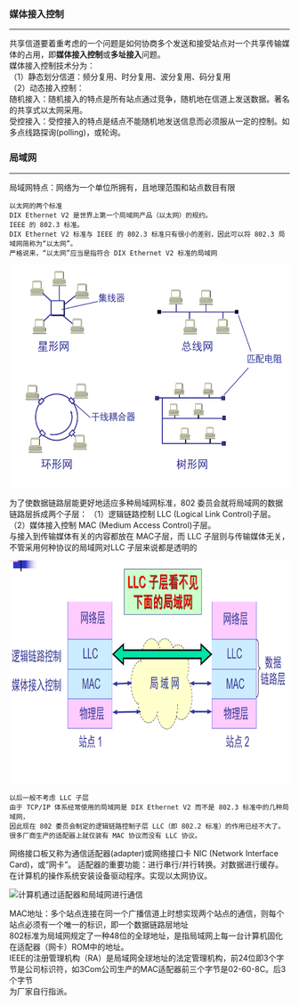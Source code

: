 ### 媒体接入控制

---------------
共享信道要着重考虑的一个问题是如何协商多个发送和接受站点对一个共享传输媒体的占用，即**媒体接入控制**或**多址接入**问题。  
媒体接入控制技术分为：  
（1）静态划分信道：频分复用、时分复用、波分复用、码分复用   
（2）动态接入控制：  
随机接入：随机接入的特点是所有站点通过竞争，随机地在信道上发送数据。著名的共享式以太网采用。  
受控接入：受控接入的特点是结点不能随机地发送信息而必须服从一定的控制。如多点线路探询(polling)，或轮询。  

### 局域网

----------------
局域网特点：网络为一个单位所拥有，且地理范围和站点数目有限
```
以太网的两个标准
DIX Ethernet V2 是世界上第一个局域网产品（以太网）的规约。
IEEE 的 802.3 标准。
DIX Ethernet V2 标准与 IEEE 的 802.3 标准只有很小的差别，因此可以将 802.3 局域网简称为“以太网”。
严格说来，“以太网”应当是指符合 DIX Ethernet V2 标准的局域网  
```

<img src="./imgs/局域网的拓扑.png" width="800" height="400"  alt="局域网的拓扑" >

为了使数据链路层能更好地适应多种局域网标准，802 委员会就将局域网的数据链路层拆成两个子层： 
（1）逻辑链路控制 LLC (Logical Link Control)子层。  
（2）媒体接入控制 MAC (Medium Access Control)子层。  
与接入到传输媒体有关的内容都放在 MAC子层，而 LLC 子层则与传输媒体无关，不管采用何种协议的局域网对LLC 子层来说都是透明的 

<img src="./imgs/局域网对LLC子层是透明的.png" width="800" height="400"  alt="局域网对LLC子层是透明的" >

```
以后一般不考虑 LLC 子层 
由于 TCP/IP 体系经常使用的局域网是 DIX Ethernet V2 而不是 802.3 标准中的几种局域网，  
因此现在 802 委员会制定的逻辑链路控制子层 LLC（即 802.2 标准）的作用已经不大了。  
很多厂商生产的适配器上就仅装有 MAC 协议而没有 LLC 协议。  
```

网络接口板又称为通信适配器(adapter)或网络接口卡 NIC (Network Interface Card)，或“网卡”。 
适配器的重要功能：进行串行/并行转换。对数据进行缓存。在计算机的操作系统安装设备驱动程序。实现以太网协议。

<img src="./imgs/计算机通过适配器和局域网进行通信 .png" width="800" height="400"  alt="计算机通过适配器和局域网进行通信 " >

MAC地址：多个站点连接在同一个广播信道上时想实现两个站点的通信，则每个站点必须有一个唯一的标识，即一个数据链路层地址  
802标准为局域网规定了一种48位的全球地址，是指局域网上每一台计算机固化在适配器（网卡）ROM中的地址。  
IEEE的注册管理机构（RA）是局域网全球地址的法定管理机构，前24位即3个字节是公司标识符，如3Com公司生产的MAC适配器前三个字节是02-60-8C。后3个字节  
为厂家自行指派。  




